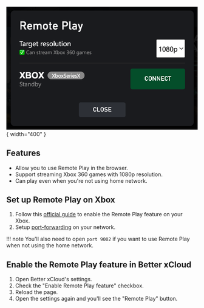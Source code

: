 ![Remote Play dialog](images/remote-play.png){ width="400" }

## Features
- Allow you to use Remote Play in the browser.
- Support streaming Xbox 360 games with 1080p resolution.
- Can play even when you're not using home network.

## Set up Remote Play on Xbox

1. Follow this [official guide](https://support.xbox.com/en-US/help/games-apps/game-setup-and-play/how-to-set-up-remote-play) to enable the Remote Play feature on your Xbox.  
2. Setup [port-forwarding](https://support.xbox.com/en-US/help/hardware-network/connect-network/network-ports-used-xbox-live) on your network.  

!!! note
    You'll also need to open `port 9002` if you want to use Remote Play when not using the home network.


## Enable the Remote Play feature in Better xCloud
1. Open Better xCloud's settings.
2. Check the "Enable Remote Play feature" checkbox.
3. Reload the page.
4. Open the settings again and you'll see the "Remote Play" button.

